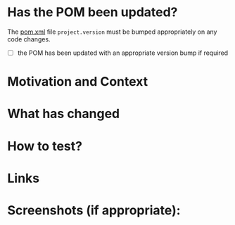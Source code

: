 # Has the POM been updated?

The [pom.xml](pom.xml) file `project.version` must be bumped appropriately on any code changes.

* [ ] the POM has been updated with an appropriate version bump if required

# Motivation and Context
<!--- Why is this change required? What problem does it solve? -->

# What has changed
<!--- What code changes has been made -->
<!--- Has there been any refactoring -->
<!--- What tests have been written -->

# How to test?
<!--- Describe in detail how you tested your changes. -->
<!--- Include details of your testing environment, and the tests you ran to see how your change affects other areas of the code, etc. -->
<!--- Are there any automated tests that mean changes don't need to be manually changed -->

# Links
<!--- Add any links to issues (trello, github issues) -->
<!--- Links to any documentation -->
<!--- Links to any related PRs -->

# Screenshots (if appropriate):